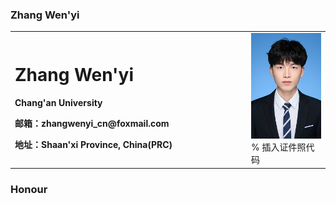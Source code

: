 ### Zhang Wen'yi
<table border="0">
  <tr>
    <td width="75%">
      <h1>Zhang Wen'yi</h1>
      <p><b>Chang'an University</b></p>
      <p><b>邮箱：zhangwenyi_cn@foxmail.com</b></p>
      <p><b>地址：Shaan'xi Province, China(PRC)</b></p>
    </td>
    <td width="25%">
      <img src="/zhangwenyi.jpg" width="100%">      % 插入证件照代码
    </td>
  </tr>
</table>

### Honour
